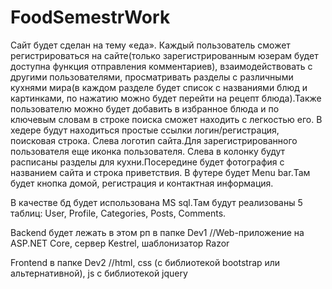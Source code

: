 # FoodSemestrWork
Сайт будет сделан на тему «еда».
Каждый пользователь сможет регистрироваться на сайте(только зарегистрированным юзерам будет доступна функция отправления комментариев), взаимодействовать с другими пользователями, просматривать разделы с различными кухнями мира(в каждом разделе будет список с названиями блюд и картинками, по нажатию можно будет перейти на рецепт блюда).Также пользователю можно будет добавить в избранное блюда и по ключевым словам в строке поиска сможет находить с легкостью его.
В хедере будут находиться простые ссылки логин/регистрация, поисковая строка. Слева логотип сайта.Для зарегистрированного пользователя еще иконка пользователя.
Слева в колонку будут расписаны разделы для кухни.Посередине будет фотография с названием сайта и строка приветствия.
В футере будет Menu bar.Там будет кнопка домой, регистрация и контактная информация.

В качестве бд будет использована MS sql.Там будут реализованы 5 таблиц: User, Profile, Categories, Posts, Comments.

Backend будет лежать в этом рп в папке Dev1 //Web-приложение на ASP.NET Core, сервер Kestrel, шаблонизатор Razor

Frontend в папке Dev2 //html, css (с библиотекой bootstrap или альтернативной), js с библиотекой jquery
